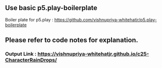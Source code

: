 
## Use basic p5.play-boilerplate
Boiler plate for p5.play : https://github.com/vishnupriya-whitehatjr/p5.play-boilerplate

## Please refer to code notes for explanation.

### Output Link : https://vishnupriya-whitehatjr.github.io/c25-CharacterRainDrops/
